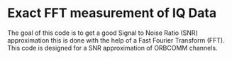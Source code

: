 # Exact FFT measurement of IQ Data
The goal of this code is to get a good Signal to Noise Ratio (SNR) approximation this is done with the help of a Fast Fourier Transform (FFT). This code is designed for a SNR approximation of ORBCOMM channels. 
